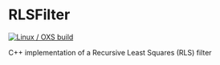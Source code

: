 # RLSFilter

[![Linux / OXS build](https://github.com/dadep88/RLSFilter/actions/workflows/workflow-build.yml/badge.svg?branch=main&event=push)](https://github.com/dadep88/RLSFilter/actions/workflows/workflow-build.yml)

C++ implementation of a Recursive Least Squares (RLS) filter
